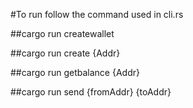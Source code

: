 #To run follow the command used in cli.rs

##cargo run createwallet

##cargo run create {Addr}

##cargo run getbalance {Addr}

##cargo run send {fromAddr} {toAddr}
